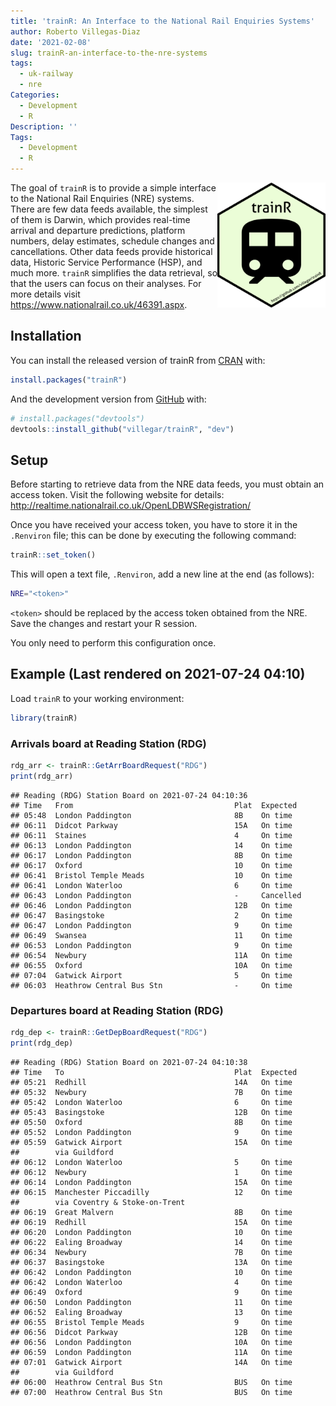```yaml
---
title: 'trainR: An Interface to the National Rail Enquiries Systems'
author: Roberto Villegas-Diaz
date: '2021-02-08'
slug: trainR-an-interface-to-the-nre-systems
tags:
  - uk-railway
  - nre
Categories:
  - Development
  - R
Description: ''
Tags:
  - Development
  - R
---
```


<img src="https://raw.githubusercontent.com/villegar/trainR/main/inst/images/logo.png" alt="logo" align="right" height=200px/>

The goal of `trainR` is to provide a simple interface to the 
National Rail Enquiries (NRE) systems. There are few data feeds 
available, the simplest of them is Darwin, which provides real-time 
arrival and departure predictions, platform numbers, delay estimates, 
schedule changes and cancellations. Other data feeds provide historical 
data, Historic Service Performance (HSP), and much more. `trainR` 
simplifies the data retrieval, so that the users can focus on their 
analyses. For more details visit 
https://www.nationalrail.co.uk/46391.aspx.

## Installation

You can install the released version of trainR from [CRAN](https://CRAN.R-project.org) with:

``` r
install.packages("trainR")
```

And the development version from [GitHub](https://github.com/) with:

``` r
# install.packages("devtools")
devtools::install_github("villegar/trainR", "dev")
```

## Setup
Before starting to retrieve data from the NRE data feeds, you must obtain an access token. 
Visit the following website for details: http://realtime.nationalrail.co.uk/OpenLDBWSRegistration/

Once you have received your access token, you have to store it in the `.Renviron` file; this can be 
done by executing the following command:


```r
trainR::set_token()
```

This will open a text file, `.Renviron`, add a new line at the end (as follows):

```bash
NRE="<token>"
```

`<token>` should be replaced by the access token obtained from the NRE. Save the changes and restart 
your R session.

You only need to perform this configuration once.

## Example (Last rendered on 2021-07-24 04:10)

Load `trainR` to your working environment:

```r
library(trainR)
```

### Arrivals board at Reading Station (RDG)


```r
rdg_arr <- trainR::GetArrBoardRequest("RDG")
print(rdg_arr)
```

```
## Reading (RDG) Station Board on 2021-07-24 04:10:36
## Time   From                                    Plat  Expected
## 05:48  London Paddington                       8B    On time
## 06:11  Didcot Parkway                          15A   On time
## 06:11  Staines                                 4     On time
## 06:13  London Paddington                       14    On time
## 06:17  London Paddington                       8B    On time
## 06:17  Oxford                                  10    On time
## 06:41  Bristol Temple Meads                    10    On time
## 06:41  London Waterloo                         6     On time
## 06:43  London Paddington                       -     Cancelled
## 06:46  London Paddington                       12B   On time
## 06:47  Basingstoke                             2     On time
## 06:47  London Paddington                       9     On time
## 06:49  Swansea                                 11    On time
## 06:53  London Paddington                       9     On time
## 06:54  Newbury                                 11A   On time
## 06:55  Oxford                                  10A   On time
## 07:04  Gatwick Airport                         5     On time
## 06:03  Heathrow Central Bus Stn                -     On time
```

### Departures board at Reading Station (RDG)


```r
rdg_dep <- trainR::GetDepBoardRequest("RDG")
print(rdg_dep)
```

```
## Reading (RDG) Station Board on 2021-07-24 04:10:38
## Time   To                                      Plat  Expected
## 05:21  Redhill                                 14A   On time
## 05:32  Newbury                                 7B    On time
## 05:42  London Waterloo                         6     On time
## 05:43  Basingstoke                             12B   On time
## 05:50  Oxford                                  8B    On time
## 05:52  London Paddington                       9     On time
## 05:59  Gatwick Airport                         15A   On time
##        via Guildford                           
## 06:12  London Waterloo                         5     On time
## 06:12  Newbury                                 1     On time
## 06:14  London Paddington                       15A   On time
## 06:15  Manchester Piccadilly                   12    On time
##        via Coventry & Stoke-on-Trent           
## 06:19  Great Malvern                           8B    On time
## 06:19  Redhill                                 15A   On time
## 06:20  London Paddington                       10    On time
## 06:22  Ealing Broadway                         14    On time
## 06:34  Newbury                                 7B    On time
## 06:37  Basingstoke                             13A   On time
## 06:42  London Paddington                       10    On time
## 06:42  London Waterloo                         4     On time
## 06:49  Oxford                                  9     On time
## 06:50  London Paddington                       11    On time
## 06:52  Ealing Broadway                         13    On time
## 06:55  Bristol Temple Meads                    9     On time
## 06:56  Didcot Parkway                          12B   On time
## 06:56  London Paddington                       10A   On time
## 06:59  London Paddington                       11A   On time
## 07:01  Gatwick Airport                         14A   On time
##        via Guildford                           
## 06:00  Heathrow Central Bus Stn                BUS   On time
## 07:00  Heathrow Central Bus Stn                BUS   On time
```
